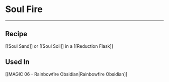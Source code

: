 # Soul Fire
---
## Recipe
[[Soul Sand]] or [[Soul Soil]] in a [[Reduction Flask]]

## Used In
[[MAGIC 06 - Rainbowfire Obsidian|Rainbowfire Obsidian]]